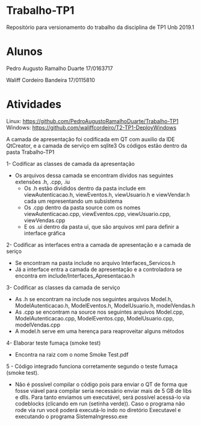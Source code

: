 # Trabalho-TP1
Repositório para versionamento do trabalho da disciplina de TP1 Unb 2019.1

# Alunos

Pedro Augusto Ramalho Duarte 17/0163717

Waliff Cordeiro Bandeira 17/0115810

# Atividades

Linux: https://github.com/PedroAugustoRamalhoDuarte/Trabalho-TP1
Windows: https://github.com/waliffcordeiro/T2-TP1-DeployWindows


A camada de apresentação foi codificada em QT com auxilio da IDE QtCreator, e a camada de serviço em sqlite3
Os códigos estão dentro da pasta Trabalho-TP1

1- Codificar as classes de camada da apresentação

* Os arquivos dessa camada se encontram dividos nas seguintes extensões .h, .cpp, .iu
    + Os .h estão divididos dentro da pasta include em viewAutenticacao.h, viewEventos.h, viewUsuario.h e viewVendar.h cada um representando 
    um subsistema
    + Os .cpp dentro da pasta source com os nomes viewAutenticacao.cpp, viewEventos.cpp, viewUsuario.cpp, viewVendas.cpp
    + E os .ui dentro da pasta ui, que são arquivos xml para definir a interface gráfica

2- Codificar as interfaces entra a camada de apresentação e a camada de seriço
* Se encontram na pasta include no arquivo Interfaces_Servicos.h
* Já a interface entra a camada de apresentação e a controladora  se encontra em include/Interfaces_Apresentacao.h

3- Codificar as classes da camada de serviço
* As .h se encontram na include nos seguintes arquivos Model.h, ModelAutenticacao.h, ModelEventos.h, ModelUsuario.h, modelVendas.h
* As .cpp se encontram na source nos seguintes arquivos Model.cpp, ModelAutenticacao.cpp, ModelEventos.cpp, ModelUsuario.cpp, modelVendas.cpp
* A model.h serve em uma herença para reaproveitar alguns métodos
     
4- Elaborar teste fumaça (smoke test)
* Encontra na raiz com o nome Smoke Test.pdf

5 - Código integrado funciona corretamente segundo o teste fumaça (smoke test).
* Não é possível compilar o código pois para enviar o QT de forma que fosse viável para
compilar seria necessário enviar mais de 5 GB de libs e dlls. Para tanto enviamos um executável, 
será possível acessá-lo via codeblocks (clicando em run (setinha verde)). Caso o programa não rode 
via run você poderá executá-lo indo no diretório Executavel e executando o programa SistemaIngresso.exe 

